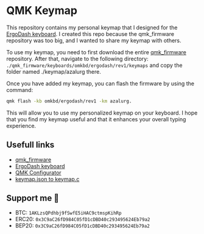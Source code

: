 # QMK Keymap

This repository contains my personal keymap that I designed for the [ErgoDash keyboard](https://github.com/omkbd/ErgoDash). I created this repo because the qmk_firmware repository was too big, and I wanted to share my keymap with others.

To use my keymap, you need to first download the entire [qmk_firmware](https://github.com/qmk/qmk_firmware) repository. After that, navigate to the following directory: `./qmk_firmware/keyboards/omkbd/ergodash/rev1/keymaps` and copy the folder named ./keymap/azalurg there.

Once you have added my keymap, you can flash the firmware by using the command:

```bash
qmk flash -kb omkbd/ergodash/rev1 -km azalurg. 
```

This will allow you to use my personalized keymap on your keyboard. I hope that you find my keymap useful and that it enhances your overall typing experience.

## Usefull links

- [qmk_firmware](https://github.com/qmk/qmk_firmware)
- [ErgoDash keyboard](https://github.com/omkbd/ErgoDash)
- [QMK Configurator](https://config.qmk.fm/#/omkbd/ergodash/rev1/LAYOUT_4key)
- [keymap.json to keymap.c](https://jhelvy.shinyapps.io/qmkjsonconverter/)

## Support me 💸

- BTC: `1AKLzsQPdhbj9fSwfE5iHAC9ctmspKihRp`
- ERC20: `0x3C9aC26fD984C05fD1cDBD40c293495624Eb79a2`
- BEP20: `0x3C9aC26fD984C05fD1cDBD40c293495624Eb79a2`